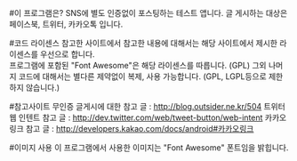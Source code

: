 #이 프로그램은?
SNS에 별도 인증없이 포스팅하는 테스트 앱니다. 
글 게시하는 대상은 페이스북, 트위터, 카카오톡 입니다.  

#코드 라이센스
참고한 사이트에서 참고한 내용에 대해서는 해당 사이트에서 제시한 라이센스를 우선으로 합니다.  
프로그램에 포함된 "Font Awesome"은 해당 라이센스를 따릅니다. (GPL)
그외 나머지 코드에 대해서는 별다른 제약없이 복제, 사용 가능합니다. (GPL, LGPL등으로 제한하지 않습니다.)

#참고사이트
무인증 글게시에 대한 참고 글 : http://blog.outsider.ne.kr/504
트위터 웹 인텐트 참고 글 :  http://dev.twitter.com/web/tweet-button/web-intent
카카오링크 참고 글 : http://developers.kakao.com/docs/android#카카오링크

#이미지 사용
이 프로그램에서 사용한 이미지는 "Font Awesome" 폰트임을 밝힙니다.
